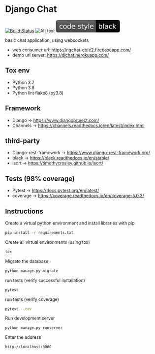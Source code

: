 Django Chat
===========
[![Build Status](https://travis-ci.org/magocod/dj_chat.svg?branch=master)](https://travis-ci.org/magocod/dj_chat)
![Alt text](https://firebasestorage.googleapis.com/v0/b/django-237201.appspot.com/o/repo_tags%2Ftag_py_36_37.png?alt=media&token=54c1a277-f100-4e47-b5a7-09afe86c3550 "python_versions")
![Alt text](https://github.com/magocod/dj_chat/blob/master/repository_images/tags/code_style_black.svg "code_style")

basic chat application, using websockets

* web consumer url: https://ngchat-cbfe2.firebaseapp.com/
* demo url server: https://djchat.herokuapp.com/

## Tox env

* Python 3.7
* Python 3.8
* Python lint flake8 (py3.8)

## Framework

* Django -> https://www.djangoproject.com/
* Channels -> https://channels.readthedocs.io/en/latest/index.html

## third-party

* Django-rest-framework -> https://www.django-rest-framework.org/
* black -> https://black.readthedocs.io/en/stable/
* isort -> https://timothycrosley.github.io/isort/

## Tests (98% coverage)

* Pytest -> https://docs.pytest.org/en/latest/
* coverage -> https://coverage.readthedocs.io/en/coverage-5.0.3/

## Instructions

Create a virtual python environment and install libraries with pip

```bash
pip install -r requirements.txt
```

Create all virtual environments (using tox)
```bash
tox
```

Migrate the database

```bash
python manage.py migrate
```

run tests (verify successful installation)
```bash
pytest
```

run tests (verify coverage)
```bash
pytest --cov
```

Run development server

```bash
python manage.py runserver
```

Enter the address

```bash
http://localhost:8000
```
